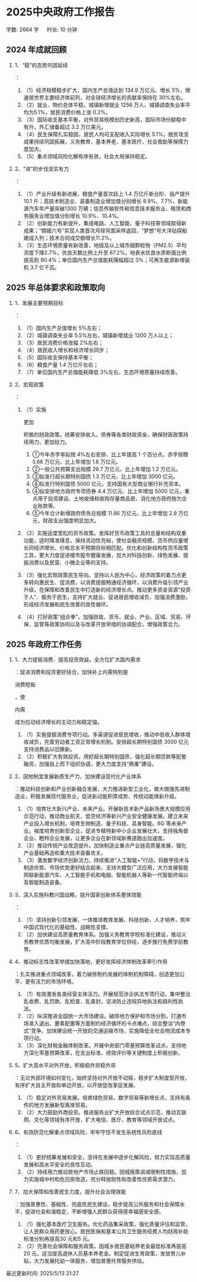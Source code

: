 # 2025中央政府工作报告[](https://sakib.local/政治理论/时政篇/2025中央政府工作报告.html#_2025中央政府工作报告)

 字数: 2664 字   时长: 10 分钟

## 2024 年成就回顾[](https://sakib.local/政治理论/时政篇/2025中央政府工作报告.html#_2024-年成就回顾)

1. 1、“稳”的态势巩固延续

   ：

   1. （1）经济规模稳步扩大，国内生产总值达到 134.9 万亿元、增长 5%，增速居世界主要经济体前列，对全球经济增长的贡献率保持在 30%左右。
   2. （2）就业、物价总体平稳，城镇新增就业 1256 万人、城镇调查失业率平均为5.1%，居民消费价格上涨 0.2%。
   3. （3）国际收支基本平衡，对外贸易规模创历史新高，国际市场份额稳中有升，外汇储备超过 3.2 万亿美元。
   4. （4）民生保障扎实稳固，居民人均可支配收入实际增长 5.1%，脱贫攻坚成果持续巩固拓展，义务教育、基本养老、基本医疗、社会救助等保障力度加大。
   5. （5）重点领域风险化解有序有效，社会大局保持稳定。

2. 2、“进”的步伐坚实有力

   ：

   1. （1）产业升级有新进展，粮食产量首次跃上 1.4 万亿斤新台阶、亩产提升10.1 斤；高技术制造业、装备制造业增加值分别增长 8.9%、7.7%，新能源汽车年产量突破1300 万辆；信息传输软件和信息技术服务业、租赁和商务服务业增加值分别增长 10.9%、10.4%。
   2. （2）创新能力有新提升，集成电路、人工智能、量子科技等领域取得新成果；“嫦娥六号”实现人类首次月球背面采样返回，“梦想”号大洋钻探船建成入列；技术合同成交额增长11.2%。
   3. （3）生态环境质量有新改善，地级及以上城市细颗粒物（PM2.5）平均浓度下降2.7%，优良天数比例上升至 87.2%，地表水优良水质断面比例提高到 90.4%；单位国内生产总值能耗降幅超过 3%；可再生能源新增装机 3.7 亿千瓦。

## 2025 年总体要求和政策取向[](https://sakib.local/政治理论/时政篇/2025中央政府工作报告.html#_2025-年总体要求和政策取向)

1. 1、发展主要预期目标

   ：

   1. （1）国内生产总值增长 5%左右；
   2. （2）城镇调查失业率 5.5%左右，城镇新增就业 1200 万人以上；
   3. （3）居民消费价格涨幅 2%左右；
   4. （4）居民收入增长和经济增长同步；
   5. （5）国际收支保持基本平衡；
   6. （6）粮食产量 1.4 万亿斤左右；
   7. （7）单位国内生产总值能耗降低 3%左右，生态环境质量持续改善。

2. 2、宏观政策

   ：

   1. （1）实施

      更加

      积极的财政政策。统筹安排收入、债券等各类财政资金，确保财政政策持续用力、更加给力。

      1. ①今年赤字率拟按 4%左右安排、比上年提高 1 个百分点，赤字规模5.66 万亿元、比上年增加 1.6 万亿元。
      2. ②一般公共预算支出规模 29.7 万亿元、比上年增加 1.2 万亿元。
      3. ③拟发行超长期特别国债 1.3 万亿元、比上年增加 3000 亿元。
      4. ④拟发行特别国债 5000 亿元，支持国有大型商业银行补充资本。
      5. ④拟安排地方政府专项债券 4.4 万亿元、比上年增加 5000 亿元，重点用于投资建设、土地收储和收购存量商品房、消化地方政府拖欠企业账款等。
      6. ⑤今年合计新增政府债务总规模 11.86 万亿元、比上年增加 2.9 万亿元，财政支出强度明显加大。

   2. （2）实施适度宽松的货币政策。发挥好货币政策工具的总量和结构双重功能，适时降准降息，保持流动性充裕，使社会融资规模、货币供应量增长同经济增长、价格总水平预期目标相匹配。优化和创新结构性货币政策工具，更大力度促进楼市股市健康发展，加大对科技创新、绿色发展、提振消费以及民营、小微企业等的支持。

   3. （3）强化宏观政策民生导向。坚持以人民为中心，经济政策的着力点更多转向惠民生、促消费，以消费提振畅通经济循环，以消费升级引领产业升级，在保障和改善民生中打造新的经济增长点。推动更多资金资源“投资于人”、服务于民生，支持扩大就业、促进居民增收减负、加强消费激励，形成经济发展和民生改善的良性循环。

   4. （4）打好政策“组合拳”。加强财政、货币、就业、产业、区域、贸易、环保、监管等政策协同以及与改革开放举措的协调配合，增强政策合力。

## 2025 年政府工作任务[](https://sakib.local/政治理论/时政篇/2025中央政府工作报告.html#_2025-年政府工作任务)

1. 1、大力提振消费、提高投资效益，全方位扩大国内需求

   ：促进消费和投资更好结合，加快补上内需特别是

   消费短板

   ，使

   内需

   成为拉动经济增长的主动力和稳定锚。

   1. （1）实施提振消费专项行动。多渠道促进居民增收，推动中低收入群体增收减负，完善劳动者工资正常增长机制。安排超长期特别国债 3000 亿元支持消费品以旧换新。
   2. （2）积极扩大有效投资。用好超长期特别国债，强化超长期贷款等配套融资，加强自上而下组织协调，更大力度支持“两重”建设。

2. 2、因地制宜发展新质生产力，加快建设现代化产业体系

   ：推动科技创新和产业创新融合发展，大力推进新型工业化，做大做强先进制造业，积极发展现代服务业，促进新动能积厚成势、传统动能焕新升级。

   1. （1）培育壮大新兴产业、未来产业。开展新技术新产品新场景大规模应用示范行动，推动商业航天、低空经济等新兴产业安全健康发展。建立未来产业投入增长机制，培育生物制造、量子科技、具身智能、6G 等未来产业。梯度培育创新型企业，促进专精特新中小企业发展壮大，支持独角兽企业、瞪羚企业发展，让更多企业在新领域新赛道跑出加速度。
   2. （2）推动传统产业改造提升。加快制造业重点产业链高质量发展，强化产业基础再造和重大技术装备攻关。
   3. （3）激发数字经济创新活力。持续推进“人工智能+”行动，将数字技术与制造优势、市场优势更好结合起来，支持大模型广泛应用，大力发展智能网联新能源汽车、人工智能手机和电脑、智能机器人等新一代智能终端以及智能制造装备。

3. 3、深入实施科教兴国战略，提升国家创新体系整体效能

   ：

   1. （1）坚持创新引领发展，一体推进教育发展、科技创新、人才培养，筑牢中国式现代化的基础性、战略性支撑。
   2. （2）加快建设高质量教育体系。加强义务教育学校标准化建设，推动义务教育优质均衡发展，扩大高中阶段教育学位供给，逐步推行免费学前教育。

4. 4、推动标志性改革举措加快落地，更好发挥经济体制改革牵引作用

   ：扎实推进重点领域改革，着力破除制约发展的体制机制障碍，创造更加公平、更有活力的市场环境。

   1. （1）有效激发各类经营主体活力。开展规范涉企执法专项行动，集中整治乱收费、乱罚款、乱检查、乱查封，坚决防止违规异地执法和趋利性执法。
   2. （2）纵深推进全国统一大市场建设。破除地方保护和市场分割，打通市场准入退出、要素配置等方面制约经济循环的卡点堵点，综合整治“内卷式”竞争。加快建设统一开放的交通运输市场，实施降低全社会物流成本专项行动。
   3. （3）深化财税金融体制改革。开展中央部门零基预算改革试点，支持地方深化零基预算改革，在支出标准、绩效评价等关键制度上积极创新。

5. 5、扩大高水平对外开放，积极稳外贸稳外资

   ：无论外部环境如何变化，始终坚持对外开放不动摇，稳步扩大制度型开放，有序扩大自主开放和单边开放，以开放促改革促发展。

   1. （1）稳定对外贸易发展。培育绿色贸易、数字贸易等新增长点，支持有条件的地方发展新型离岸贸易。
   2. （2）大力鼓励外商投资。推进服务业扩大开放综合试点示范，推动互联网、文化等领域有序开放，扩大电信、医疗、教育等领域开放试点。

6. 6、有效防范化解重点领域风险，牢牢守住不发生系统性风险底线

   ：

   1. （1）更好统筹发展和安全，坚持在发展中逐步化解风险，努力实现高质量发展和高水平安全的良性互动。
   2. （2）持续用力推动房地产市场止跌回稳。因城施策调减限制性措施，加力实施城中村和危旧房改造，充分释放刚性和改善性住房需求潜力。

7. 7、加大保障和改善民生力度，提升社会治理效能

   ：加强普惠性、基础性、兜底性民生建设，稳步提高公共服务和社会保障水平，促进社会和谐稳定，不断增强人民群众获得感幸福感安全感。

   1. （1）强化基本医疗卫生服务。优化药品集采政策，强化质量评估和监管，让人民群众用药更放心。居民医保和基本公共卫生服务经费人均财政补助标准分别再提高30 元和5 元。
   2. （2）完善社会保障和服务政策。因城乡居民基础养老金最低标准再提高20 元，适当提高退休人员基本养老金。制定促进生育政策，发放育儿补贴，大力发展托幼一体服务，增加普惠托育服务供给。



最近更新时间: 2025/5/13 21:27